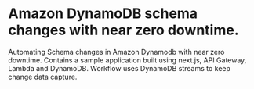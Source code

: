 # Amazon DynamoDB schema changes with near zero downtime. 
Automating Schema changes in Amazon Dynamodb with near zero downtime. Contains a sample application built using next.js, API Gateway, Lambda and DynamoDB. Workflow uses DynamoDB streams to keep change data capture. 
